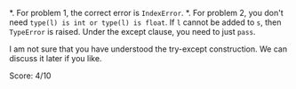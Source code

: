 *. For problem 1, the correct error is ``IndexError``.
*. For problem 2, you don't need ``type(l) is int or type(l) is float``. If ``l`` cannot be added to ``s``, then ``TypeError`` is raised. Under the except clause, you need to just ``pass``.

I am not sure that you have understood the try-except construction. We can discuss it later if you like.

Score: 4/10